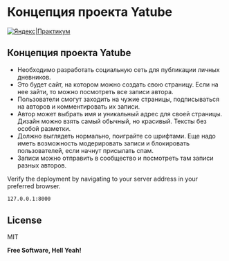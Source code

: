 # Концепция проекта Yatube
[![Яндекс|Практикум](https://yastatic.net/q/logoaas/v2/Practicum.svg?color=1a1b22)](https://practicum.yandex.com)



## Концепция проекта Yatube

- Необходимо разработать социальную сеть для публикации личных дневников.
- Это будет сайт, на котором можно создать свою страницу. Если на нее зайти, то можно посмотреть все записи автора.
- Пользователи смогут заходить на чужие страницы, подписываться на авторов и комментировать их записи.
- Автор может выбрать имя и уникальный адрес для своей страницы. Дизайн можно взять самый обычный, но красивый. Тексты без особой разметки.
- Должно выглядеть нормально, поиграйте со шрифтами. Еще надо иметь возможность модерировать записи и блокировать пользователей, если начнут присылать спам.
- Записи можно отправить в сообщество и посмотреть там записи разных авторов.


Verify the deployment by navigating to your server address in
your preferred browser.

```sh
127.0.0.1:8000
```

## License

MIT

**Free Software, Hell Yeah!**



